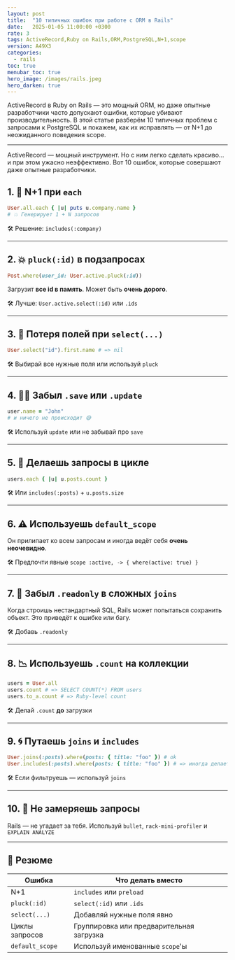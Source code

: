 ```yaml
---
layout: post
title:  "10 типичных ошибок при работе с ORM в Rails"
date:   2025-01-05 11:00:00 +0300
rate: 3
tags: ActiveRecord,Ruby on Rails,ORM,PostgreSQL,N+1,scope
version: A49X3
categories:
  - rails
toc: true
menubar_toc: true
hero_image: /images/rails.jpeg
hero_darken: true
---
```

ActiveRecord в Ruby on Rails — это мощный ORM, но даже опытные разработчики часто допускают ошибки, которые убивают производительность. В этой статье разберём 10 типичных проблем с запросами к PostgreSQL и покажем, как их исправлять — от N+1 до неожиданного поведения scope.

---
ActiveRecord — мощный инструмент. Но с ним легко сделать красиво… и при этом ужасно неэффективно. Вот 10 ошибок, которые совершают даже опытные разработчики.

## 1. 🔁 N+1 при `each`

```ruby
User.all.each { |u| puts u.company.name }
# 💥 Генерирует 1 + N запросов
````

🛠 Решение: `includes(:company)`

---

## 2. 💥 `pluck(:id)` в подзапросах

```ruby
Post.where(user_id: User.active.pluck(:id))
```

Загрузит **все id в память**. Может быть **очень дорого**.

🛠 Лучше: `User.active.select(:id)` или `.ids`

---

## 3. 🧊 Потеря полей при `select(...)`

```ruby
User.select("id").first.name # => nil
```

🛠 Выбирай все нужные поля или используй `pluck`

---

## 4. 🤷‍♂️ Забыл `.save` или `.update`

```ruby
user.name = "John"
# и ничего не происходит 😅
```

🛠 Используй `update` или не забывай про `save`

---

## 5. 🧠 Делаешь запросы в цикле

```ruby
users.each { |u| u.posts.count }
```

🛠 Или `includes(:posts)` + `u.posts.size`

---

## 6. ⚠️ Используешь `default_scope`

Он прилипает ко всем запросам и иногда ведёт себя **очень неочевидно**.

🛠 Предпочти явные `scope :active, -> { where(active: true) }`

---

## 7. 🧱 Забыл `.readonly` в сложных `joins`

Когда строишь нестандартный SQL, Rails может попытаться сохранить объект.
Это приведёт к ошибке или багу.

🛠 Добавь `.readonly`

---

## 8. 📉 Используешь `.count` на коллекции

```ruby
users = User.all
users.count # => SELECT COUNT(*) FROM users
users.to_a.count # => Ruby-level count
```

🛠 Делай `.count` **до** загрузки

---

## 9. 🌀 Путаешь `joins` и `includes`

```ruby
User.joins(:posts).where(posts: { title: "foo" }) # ok
User.includes(:posts).where(posts: { title: "foo" }) # => иногда делает JOIN, иногда нет
```

🛠 Если фильтруешь — используй `joins`

---

## 10. 🚀 Не замеряешь запросы

Rails — не угадает за тебя. Используй `bullet`, `rack-mini-profiler` и `EXPLAIN ANALYZE`

---

## 📌 Резюме

| Ошибка          | Что делать вместо                        |
| --------------- | ---------------------------------------- |
| N+1             | `includes` или `preload`                 |
| `pluck(:id)`    | `select(:id)` или `.ids`                 |
| `select(...)`   | Добавляй нужные поля явно                |
| Циклы запросов  | Группировка или предварительная загрузка |
| `default_scope` | Используй именованные `scope`'ы          |
